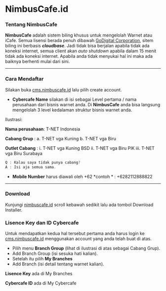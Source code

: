 # NimbusCafe.id

### Tentang NimbusCafe
**NimbusCafe** adalah sistem biling khusus untuk mengelolah Warnet atau iCafe.
Semua lisensi berada penuh dibawah [GoDigital Corporation](https://www.linkedin.com/company/godigital-corporation/ "GoDigital Corporation"), sitem biling ini berbasis ***cloudbase***. Jadi tidak bisa berjalan apabila tidak ada koneksi internet, semua client akan *auto shutdown* apabila dalam 15 menit tidak ada koneksi internet. Apabila anda tidak menyukai hal ini maka ada baiknya berhenti mulai dari sini.

------------


### Cara Mendaftar

Silakan buka [cms.nimbuscafe.id](https://cms.nimbuscafe.id "cms.nimbuscafe.id") lalu pilih create account. 
- **Cybercafe Name** silakan di isi sebagai Level pertama / nama perusahaan dari bisnis warnet anda. Di **NimbusCafe** anda bisa langsung mengelolah 3 level kedalaman struktur bisnis warnet anda.

 Ilustrasi:

**Nama perusahaan**: T-NET Indonesia

**Cabang Grup** : 
a. T-NET vga Kuning
b. T-NET vga Biru

**Outlet Cabang** :
i. T-NET vga Kuning BSD
ii. T-NET vga Biru PIK
iii. T-NET vga Biru Surabaya

```c
Q : Kalau saya tidak punya cabang? 
A : Isi aja semua sama.
```

- **Mobile Number** harus diawali oleh +62 *contoh * : +6282112888822

------------

### Download
Kunjungi [nimbuscafe.id](https://nimbuscafe.id "nimbuscafe.id") scroll kebawah sedikit lalu ada tombol Download Installer.

### Lisence Key dan ID Cybercafe
Untuk mendapatkan kedua hal tersebut pertama anda harus login ke [cms.nimbuscafe.id](https://cms.nimbuscafe.id "cms.nimbuscafe.id") menggunakan account yang anda telah buat di atas.

- Pilih menu **Branch Group** (lihat di ilustrasi di atas sebagai Cabang Grup).
- Add Branch Group (isi sesuka hati kalian).
- Setelah itu pilih **My Branches**
- Add Branch (isi detail tentang warnet kalian).

**Lisence Key** ada di My Branches

**Cybercafe ID** ada di My Cybercafe
